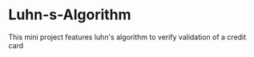 # Luhn-s-Algorithm
This mini project features luhn's algorithm to verify validation of a credit card
